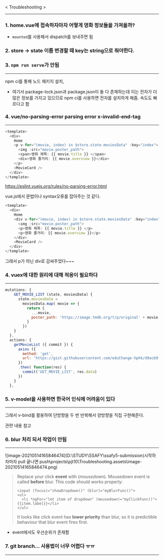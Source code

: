 < Troubleshooting >

---

### 1. home.vue에 접속하자마자 어떻게 영화 정보들을 가져올까?

- `mounted`를 사용해서 dispatch를 보내주면 됨



### 2. store -> state 이름 변경할 때 key는 string으로 줘야한다.



### 3. `npm run serve`가 안됨

---

npm ci를 통해 노드 패키지 설치, 

- 여기서 package-lock.json과 package.json이 둘 다 존재하는데 이는 전자가 더 많은 정보를 가지고 있으므로 npm ci를 사용하면 전자를 설치하게 해줌. 속도도 빠르다고 함



### 4. vue/no-parsing-error parsing error x-invalid-end-tag

---

```javascript
<template>
  <div>
    Home
    <p v-for="(movie, index) in $store.state.moviesData" :key="index">
      <img :src="movie.poster_path">
      <span>영화 제목: {{ movie.title }} </span>
      <div>영화 줄거리: {{ movie.overview }}</div>
    </p>
    <MovieCard />
  </div>
</template>
```



https://eslint.vuejs.org/rules/no-parsing-error.html

vue.js에서 문법이나 syntax오류를 잡아주는 것 같다.



```javascript
<template>
  <div>
    Home
    <div v-for="(movie, index) in $store.state.moviesData" :key="index">
      <img :src="movie.poster_path">
      <p>영화 제목: {{ movie.title }} </p>
      <p>영화 줄거리: {{ movie.overview }}</p>
    </div>
    <MovieCard />
  </div>
</template>
```



그래서 p가 아닌 div로 감싸주었다~~~





### 4. vuex에 대한 원리에 대해 적응이 필요하다

---

```javascript
mutations: {
    GET_MOVIE_LIST (state, moviesData) {
      state.moviesData = 
        moviesData.map( movie => {
          return {
            ...movie,
            poster_path: 'https://image.tmdb.org/t/p/original' + movie.poster_path
          }
        })
    }
  },
  actions: {
    getMovieList ({ commit }) {
      axios ({
        method: 'get',
        url: 'https://gist.githubusercontent.com/eduChange-hphk/d9acb9fcfaa6ece53c9e8bcddd64131b/raw/9c8bc58a99e2ea77d42abd41376e5e1becabea69/movies.json'
      })
      .then( function(res) {
        commit('GET_MOVIE_LIST', res.data)
      })
    }
  },
```



### 5. v-model을 사용하면 한국어 인식에 어려움이 있다

---

그래서 v-bind를 활용하여 단방향을 두 번 반복해서 양방향을 직접 구현해준다.

관련 내용 참고





### 6. blur 처리 되서 작업이 안됨

---

![image-20210514165846474](D:\STUDY\SSAFY\ssafy5-submission(시작하자마자 pull 끝나면 push\projects\pjt10\Troubleshooting.assets\image-20210514165846474.png)



> Replace your click **event** with (*mousedown*). Mousedown event is called **before** blur. This code should works properly:
>
> ```
> <input (focus)="showDropdown()" (blur)="myBlurFunc()">
> <ul>
>   <li *ngFor="let item of dropdown" (mousedown)="myClickFunc()">{{item.label}}</li>
> </ul>
> ```
>
> It looks like click event has **lower priority** than blur, so it is predictible behaviour that blur event fires first.



- event에서도 우선순위가 존재함





### 7. git branch... 사용법이 너무 어렵다 ㅠㅠ

---

